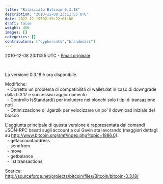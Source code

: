 ```yaml
---
title: "Rilasciato Bitcoin 0.3.18"
description: "2010-12-08 23:11:55 UTC"
date: 2022-12-19T02:39:22+01:00
draft: false
weight: 450
images: []
categories: []
contributors: ["cyphersats","brandosari"]
---
```


2010-12-08 23:11:55 UTC - [Email originale](https://web.archive.org/web/20130511104257/http://sourceforge.net/mailarchive/forum.php?forum_name=bitcoin-list&max_rows=25&style=nested&viewmonth=201012)

<br>

La versione 0.3.18 è ora disponibile.

Modifiche:<br>
&ensp;\- Corretto un problema di compatibilità di wallet.dat in caso di downgrade dalla 0.3.17 e successivo aggiornamento<br>
&ensp;\- Controllo IsStandard() per includere nei blocchi solo i tipi di transazione noti<br>
&ensp;\- Ottimizzazione di Jgarzik per velocizzare un po' il download iniziale del blocco

L'aggiunta principale di questa versione è rappresentata dai comandi JSON-RPC basati sugli account a cui Gavin sta lavorando (maggiori dettagli su <http://www.bitcoin.org/smf/index.php?topic=1886.0>).<br>
&ensp;\- getaccountaddress<br>
&ensp;\- sendfrom<br>
&ensp;\- move<br>
&ensp;\- getbalance<br>
&ensp;\- list transactions

Scarica:<br>
<http://sourceforge.net/projects/bitcoin/files/Bitcoin/bitcoin-0.3.18/>
